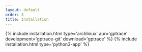```yaml
---
layout: default
order: 3
title: Installation
---
```

{% include installation.html type='archlinux' aur='gptrace' development='gptrace-git' download='gptrace' %}
{% include installation.html type='python3-app' %}